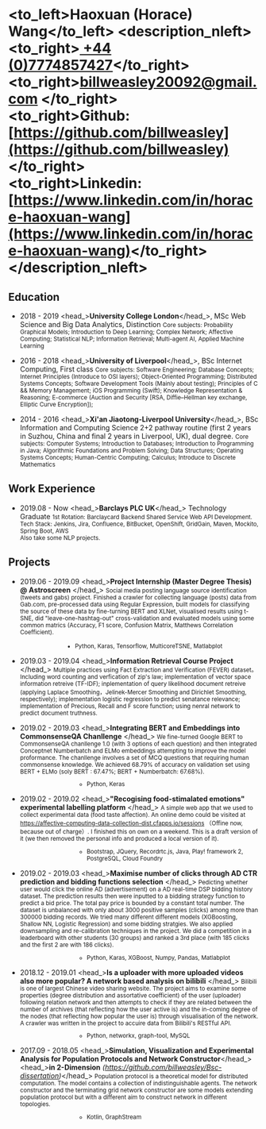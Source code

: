 # <to_left>Haoxuan (Horace) Wang</to_left>  <description_nleft><to_right>[ +44 (0)7774857427](tel://00447774857427)</to_right><br> <to_right>[billweasley20092@gmail.com](billweasley20092@gmail.com) </to_right><br><to_right><b>Github: </b> [https://github.com/billweasley](https://github.com/billweasley)</to_right><br><to_right><b>Linkedin: </b> [https://www.linkedin.com/in/horace-haoxuan-wang](https://www.linkedin.com/in/horace-haoxuan-wang)</to_right></description_nleft>    
Education
--------
- <datetime>2018 - 2019</datetime> <head_>**University College London**</head_>, MSc Web Science and Big Data Analytics, Distinction
    <description><small>Core subjects: Probability Graphical Models; Introduction to Deep Learning; Complex Network; Affective Computing; Statistical NLP; Information Retrieval; Multi-agent AI, Applied Machine Learning</small></description>

- <datetime>2016 - 2018</datetime> <head_>**University of Liverpool**</head_>, BSc Internet Computing, First class
    <description><small>Core subjects: Software Engineering; Database Concepts; Internet Principles (Introduce to OSI layers); Object-Oriented Programming; Distributed Systems Concepts; Software Development Tools (Mainly about testing); Principles of C && Memory Management; iOS Programming (Swift); Knowledge Representation & Reasoning; E-commerce (Auction and Security [RSA, Diffie–Hellman key exchange, Elliptic Curve Encryption]);
  </small></description>

- <datetime>2014 - 2016</datetime> <head_>**Xi'an Jiaotong-Liverpool University**</head_>, BSc Information and Computing Science
  <description>2+2 pathway routine (first 2 years in Suzhou, China and final 2 years in Liverpool, UK), dual degree.</description>
  <description><small>Core subjects: Computer Systems; Introduction to Databases; Introduction to Programming in Java; Algorithmic Foundations and Problem Solving; Data Structures; Operating Systems Concepts; Human-Centric Computing; Calculus; Introduce to Discrete Mathematics  
  </small></description>
  
Work Experience
--------
- <datetime>2019.08 - Now</datetime> <head_>**Barclays PLC UK**</head_> Technology Graduate 
<description><small>1st Rotation: Barclaycard Backend Shared Service Web API Development.   
Tech Stack: Jenkins, Jira, Confluence, BitBucket, OpenShift, GridGain, Maven, Mockito, Spring Boot, AWS  
Also take some NLP projects.  
</small></description>

Projects
--------
- <datetime>2019.06 - 2019.09</datetime> <head_>**Project Internship (Master Degree Thesis) @ Astroscreen** </head_>
<description><small>
Social media posting language source identification (tweets and gabs) project.
Finished a crawler for collecting language (posts) data from Gab.com, pre-processed data using Regular Expression, built models for classifying the source of these data by fine-turning BERT and XLNet,
visualised results using t-SNE, did "leave-one-hashtag-out" cross-validation and evaluated models using some common matrics (Accuracy, F1 score, Confusion Matrix, Matthews Correlation Coefficient).
<ul style="margin-left:9.8em"> <li>Python, Karas, Tensorflow, MulticoreTSNE, Matlabplot</li></ul></small>
</small>
</description>

- <datetime>2019.03 - 2019.04</datetime> <head_>**Information Retrieval Course Project** </head_>
<description><small>
Multiple practices using Fact Extraction and Verification (FEVER) dataset。  
Including word counting and verfication of zip's law; implementation of vector space information retreive (TF-IDF); inplementation of query likelihood document retreive (applying Laplace Smoothing，Jelinek-Mercer Smoothing and Dirichlet Smoothing, respectively); implementation logistic regression to predict senatance relevance; implementation of Precious, Recall and F score function; using nenral network to predict document truthness.
</small>
</description>

- <datetime>2019.02 - 2019.03</datetime> <head_>**Integrating BERT and Embeddings into CommonsenseQA Chanllenge** </head_>
<description><small>
We fine-turned Google BERT to CommonsenseQA chanllenge 1.0 (with 3 options of each question) and then integrated Conceptnet Numberbatch and ELMo embeddings attempting to improve the model proformance. The chanllenge involves a set of MCQ questions that requiring human commonsense knowledge.
We achieved 68.79% of accuracy on validation set using BERT + ELMo (soly BERT : 67.47%; BERT + Numberbatch: 67.68%).
  <ul style="margin-left:9.8em"> <li>Python, Keras</li></ul></small>
</description>

- <datetime>2019.02 - 2019.02</datetime> <head_>**"Recogising food-stimalated emotions" experimental labelling platform** </head_>
<description><small>
A simple web app that we used to collect experimental data (food taste affection).  An online demo could be visited at https://affective-computing-data-collection-dist.cfapps.io/sessions （Offine now, because out of charge）.
I finished this on own on a weekend. This is a draft version of it (we then removed the personal info and produced a local version of it).
  <ul style="margin-left:9.8em"> <li>Bootstrap, JQuery, Recordrtc.js, Java, Play! framework 2, PostgreSQL, Cloud Foundry</li></ul></small>
</description>

- <datetime>2019.02 - 2019.03</datetime> <head_>**Maximise number of clicks through AD CTR prediction and bidding functions selection** </head_>
<description><small>
Pedicting whether user would click the online AD (advertisement) on a AD real-time DSP bidding history dataset. The prediction results then were inputted to a bidding strategy function to predict a bid price. The total pay price is bounded by a constant total number. The dataset is unbalanced with only about 3000 positive samples (clicks) among more than 300000 bidding records. We tried many different
different models (XGBoosting, Shallow NN, Logistic Regression) and some bidding stratgies. We also applied downsampling and re-calibration techniques in the project. We did a competition in a leaderboard with other students (30 groups) and ranked a 3rd place
(with 185 clicks and the first 2 are with 186 clicks). 
  <ul style="margin-left:9.8em"> <li>Python, Karas, XGBoost, Numpy, Pandas, Matlabplot</li></ul></small>
</description>

- <datetime>2018.12 - 2019.01</datetime> <head_>**Is a uploader with more uploaded videos also more popular? A network based analysis on bilibili** </head_>
<description><small>
Bilibili is one of largest Chinese video sharing website.  The project aims to examine some properties (degree distribution and assortative coefficient) 
of the user (uploader) following relation network and then attempts to check if they are related
between the number of archives (that reflecting how the user active is) and the
in-coming degree of the nodes (that reflecting how popular the user is) through visualisation of the network.
A crawler was written in the project to accuire data from Bilibili's RESTful API.
  <ul style="margin-left:9.8em"> <li>Python, networkx, graph-tool, MySQL</li></ul></small>
</description>

- <datetime>2017.09 - 2018.05</datetime> <head_>**Simulation, Visualization and Experimental Analysis for Population Protocols and Network Constructor**</head_>  
<head_>**in 2-Dimension** *(https://github.com/billweasley/Bsc-dissertation)*</head_>
<description><small>
Population protocol is a theoretical model for distributed computation. The model contains a collection of indistinguishable agents.  The network constructor and the terminating grid network constructor are some models extending population protocol but with a different aim to construct network in different topologies.  
  <ul style="margin-left:9.8em"> <li>Kotlin, GraphStream</li></ul></small>
</description>

